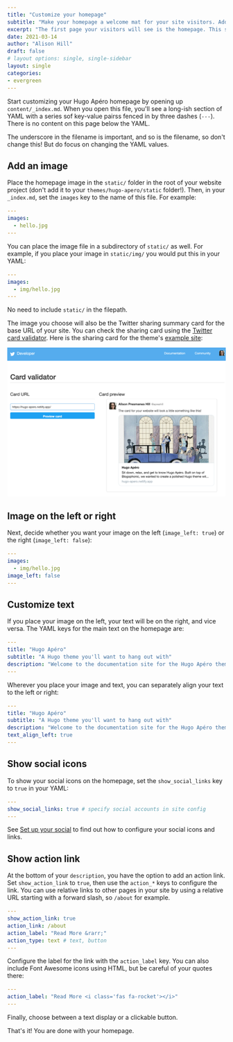 ```yaml
---
title: "Customize your homepage"
subtitle: "Make your homepage a welcome mat for your site visitors. Add an image, social links, and an action link to help users hang out and explore your site longer."
excerpt: "The first page your visitors will see is the homepage. This should also be the first page you touch when you make your site. Add an image, social links, and an action link to help users hang out and explore your site longer."
date: 2021-03-14
author: "Alison Hill"
draft: false
# layout options: single, single-sidebar
layout: single
categories:
- evergreen
---
```


Start customizing your Hugo Apéro homepage by opening up `content/_index.md`. When you open this file, you'll see a long-ish section of YAML with a series sof key-value pairss fenced in by three dashes (`---`). There is no content on this page below the YAML.

The underscore in the filename is important, and so is the filename, so don't change this! But do focus on changing the YAML values. 

## Add an image

Place the homepage image in the `static/` folder in the root of your website project (don't add it to your `themes/hugo-apero/static` folder!). Then, in your `_index.md`, set the `images` key to the name of this file. For example:

```yaml
---
images:
  - hello.jpg
---
```

You can place the image file in a subdirectory of `static/` as well. For example, if you place your image in `static/img/` you would put this in your YAML:

```yaml
---
images:
  - img/hello.jpg
---
```

No need to include `static/` in the filepath.

The image you choose will also be the Twitter sharing summary card for the base URL of your site. You can check the sharing card using the [Twitter card validator](https://cards-dev.twitter.com/validator). Here is the sharing card for the theme's [example site](https://hugo-apero.netlify.app/):

![](homepage-card.png)

## Image on the left or right

Next, decide whether you want your image on the left (`image_left: true`) or the right (`image_left: false`):

```yaml
---
images:
  - img/hello.jpg
image_left: false
---
```

## Customize text

If you place your image on the left, your text will be on the right, and vice versa. The YAML keys for the main text on the homepage are:

```yaml
---
title: "Hugo Apéro"
subtitle: "A Hugo theme you'll want to hang out with"
description: "Welcome to the documentation site for the Hugo Apéro theme!"
---
```

Wherever you place your image and text, you can separately align your text to the left or right:

```yaml
---
title: "Hugo Apéro"
subtitle: "A Hugo theme you'll want to hang out with"
description: "Welcome to the documentation site for the Hugo Apéro theme!"
text_align_left: true
---
```

## Show social icons

To show your social icons on the homepage, set the `show_social_links` key to `true` in your YAML:

```yaml
---
show_social_links: true # specify social accounts in site config
---
```

See [Set up your social](/blog/social/) to find out how to configure your social icons and links.

## Show action link

At the bottom of your `description`, you have the option to add an action link. Set `show_action_link` to `true`, then use the `action_*` keys to configure the link. You can use relative links to other pages in your site by using a relative URL starting with a forward slash, so `/about` for example.

```yaml
---
show_action_link: true
action_link: /about
action_label: "Read More &rarr;"
action_type: text # text, button
---
```

Configure the label for the link with the `action_label` key. You can also include Font Awesome icons using HTML, but be careful of your quotes there:

```yaml
---
action_label: "Read More <i class='fas fa-rocket'></i>"
---
```

Finally, choose between a text display or a clickable button.

That's it! You are done with your homepage.